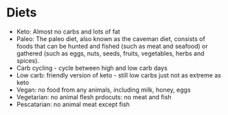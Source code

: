 # Diets

- Keto: Almost no carbs and lots of fat
- Paleo: The paleo diet, also known as the caveman diet, consists of foods that can be hunted and fished (such as meat and seafood) or gathered (such as eggs, nuts, seeds, fruits, vegetables, herbs and spices).
- Carb cycling - cycle between high and low carb days 
- Low carb: friendly version of keto - still low carbs just not as extreme as keto 
- Vegan: no food from any animals, including milk, honey, eggs
- Vegetarian: no animal flesh prdocuts: no meat and fish 
- Pescatarian: no animal meat except fish 




